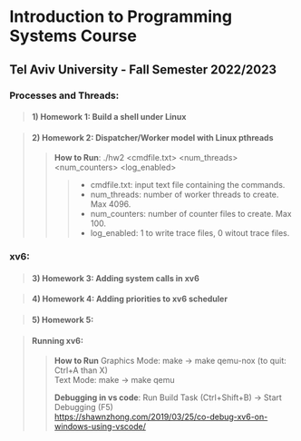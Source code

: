 # Introduction to Programming Systems Course 
## Tel Aviv University - Fall Semester 2022/2023

### Processes and Threads:
> #### 1) Homework 1: Build a shell under Linux

> #### 2) Homework 2: Dispatcher/Worker model with Linux pthreads
> > **How to Run**:   ./hw2 <cmdfile.txt> <num_threads> <num_counters> <log_enabled>
> > > - cmdfile.txt: input text file containing the commands.
> > > - num_threads: number of worker threads to create. Max 4096.
> > > - num_counters: number of counter files to create. Max 100.
> > > - log_enabled: 1 to write trace files, 0 witout trace files.

### xv6:
> #### 3) Homework 3: Adding system calls in xv6 

> #### 4) Homework 4: Adding priorities to xv6 scheduler

> #### 5) Homework 5: 


> #### Running xv6:
> > **How to Run**
> >  Graphics Mode:  make -> make qemu-nox (to quit: Ctrl+A than X)  
> > Text Mode: make -> make qemu  
> >
> > **Debugging in vs code**: Run Build Task (Ctrl+Shift+B) -> Start Debugging (F5)  
> >  https://shawnzhong.com/2019/03/25/co-debug-xv6-on-windows-using-vscode/
